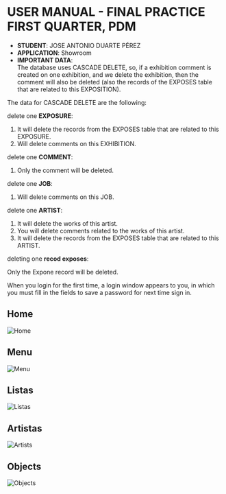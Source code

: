 # USER MANUAL - FINAL PRACTICE FIRST QUARTER, PDM
- **STUDENT**: JOSE ANTONIO DUARTE PÉREZ
- **APPLICATION**: Showroom
- **IMPORTANT DATA**: <br/>
The database uses CASCADE DELETE, so, if a exhibition comment is created on one exhibition,
and we delete the exhibition, then the comment will also be deleted
(also the records of the EXPOSES table that are related to this EXPOSITION). 

The data for CASCADE DELETE are the following:

delete one **EXPOSURE**:

1. It will delete the records from the EXPOSES table that are related to this EXPOSURE.
2. Will delete comments on this EXHIBITION.

delete one **COMMENT**:

1. Only the comment will be deleted.

delete one **JOB**:

1. Will delete comments on this JOB.

delete one **ARTIST**:

1. It will delete the works of this artist.
2. You will delete comments related to the works of this artist.
3. It will delete the records from the EXPOSES table that are related to this ARTIST.

deleting one **recod exposes**:

Only the Expone record will be deleted.

When you login for the first time, a login window appears to you, in which
you must fill in the fields to save a password for next time sign in.

## Home
![Home](https://github.com/DainWs/2DAM_Practica_Primer_Trimestre_PDM/blob/master/documentation/Home.png?raw=true)

## Menu
![Menu](https://github.com/DainWs/2DAM_Practica_Primer_Trimestre_PDM/blob/master/documentation/Menu.png?raw=true)

## Listas
![Listas](https://github.com/DainWs/2DAM_Practica_Primer_Trimestre_PDM/blob/master/documentation/Listas.png?raw=true)

## Artistas
![Artists](https://github.com/DainWs/2DAM_Practica_Primer_Trimestre_PDM/blob/master/documentation/Artists.png?raw=true)

## Objects
![Objects](https://github.com/DainWs/2DAM_Practica_Primer_Trimestre_PDM/blob/master/documentation/objects.png?raw=true)
